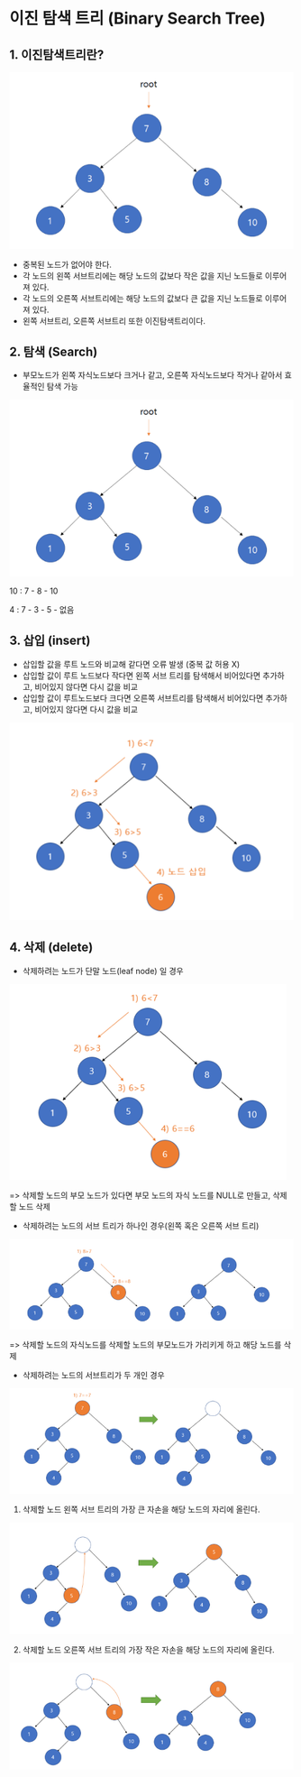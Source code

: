 # 이진 탐색 트리 (Binary Search Tree)

## 1. 이진탐색트리란?

![image-20230103211907491](이진탐색트리.assets/image-20230103211907491.png)



- 중복된 노드가 없어야 한다.
- 각 노드의 왼쪽 서브트리에는 해당 노드의 값보다 작은 값을 지닌 노드들로 이루어져 있다.
- 각 노드의 오른쪽 서브트리에는 해당 노드의 값보다 큰 값을 지닌 노드들로 이루어져 있다.
- 왼쪽 서브트리, 오른쪽 서브트리 또한 이진탐색트리이다.



## 2. 탐색 (Search)

- 부모노드가 왼쪽 자식노드보다 크거나 같고, 오른쪽 자식노드보다 작거나 같아서 효율적인 탐색 가능

![image-20230103211907491](이진탐색트리.assets/image-20230103211907491.png)

10 : 7 - 8 - 10

4 : 7 - 3 - 5 - 없음



## 3. 삽입 (insert)

- 삽입할 값을 루트 노드와 비교해 같다면 오류 발생 (중복 값 허용 X)
- 삽입할 값이 루트 노드보다 작다면 왼쪽 서브 트리를 탐색해서 비어있다면 추가하고, 비어있지 않다면 다시 값을 비교
- 삽입할 값이 루트노드보다 크다면 오른쪽 서브트리를 탐색해서 비어있다면 추가하고, 비어있지 않다면 다시 값을 비교

![image-20230103212857227](이진탐색트리.assets/image-20230103212857227.png)



## 4. 삭제 (delete)

- 삭제하려는 노드가 단말 노드(leaf node) 일 경우

![image-20230103213128421](이진탐색트리.assets/image-20230103213128421.png)

=> 삭제할 노드의 부모 노드가 있다면 부모 노드의 자식 노드를 NULL로 만들고, 삭제할 노드 삭제



- 삭제하려는 노드의 서브 트리가 하나인 경우(왼쪽 혹은 오른쪽 서브 트리)

![image-20230103213210591](이진탐색트리.assets/image-20230103213210591.png)

=> 삭제할 노드의 자식노드를 삭제할 노드의 부모노드가 가리키게 하고 해당 노드를 삭제



- 삭제하려는 노드의 서브트리가 두 개인 경우

![image-20230103213638769](이진탐색트리.assets/image-20230103213638769.png)



1. 삭제할 노드 왼쪽 서브 트리의 가장 큰 자손을 해당 노드의 자리에 올린다.

![image-20230103213728642](이진탐색트리.assets/image-20230103213728642.png)



2. 삭제할 노드 오른쪽 서브 트리의 가장 작은 자손을 해당 노드의 자리에 올린다. 

![image-20230103213812022](이진탐색트리.assets/image-20230103213812022.png)